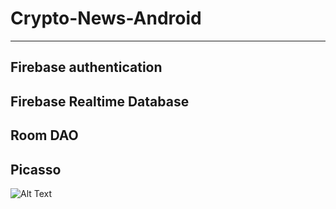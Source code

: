 # Crypto-News-Android
------------------
Firebase authentication
------------------
Firebase Realtime Database
------------------
Room DAO
------------------
Picasso
------------------
![Alt Text](https://s7.gifyu.com/images/ezgif.com-gif-maker-1a80c54190ca166ec.gif)

